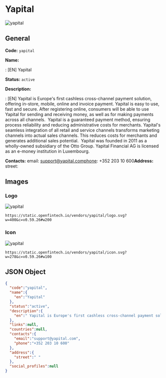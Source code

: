 
# Yapital 
![yapital](https://static.openfintech.io/vendors/yapital/logo.svg?w=400&c=v0.59.26#w200)  

## General 
 
**Code:** `yapital` 
 
**Name:** 
 
:	[EN] Yapital 
 
**Status:** `active` 
 
**Description:** 
 
: [EN]  Yapital is Europe's first cashless cross-channel payment solution, offering in-store, mobile, online and invoice payment. Yapital is easy to use, fast and secure. After registering online, consumers will be able to use Yapital for sending and receiving money, as well as for making payments across all channels.  Yapital is a guaranteed payment method, ensuring process reliability and reducing administrative costs for merchants. Yapital's seamless integration of all retail and service channels transforms marketing channels into actual sales channels. This reduces costs for merchants and generates additional sales potential.  Yapital was founded in 2011 as a wholly-owned subsidiary of the Otto Group. Yapital Financial AG is licensed as an e-money institution in Luxembourg.  
 
**Contacts:** 
email: support@yapital.comphone: +352 203 10 600**Address:** 
street:   

## Images 

### Logo 
 
![yapital](https://static.openfintech.io/vendors/yapital/logo.svg?w=400&c=v0.59.26#w200)  

```
https://static.openfintech.io/vendors/yapital/logo.svg?w=400&c=v0.59.26#w200
```  

### Icon 
 
![yapital](https://static.openfintech.io/vendors/yapital/icon.svg?w=278&c=v0.59.26#w100)  

```
https://static.openfintech.io/vendors/yapital/icon.svg?w=278&c=v0.59.26#w100
```  

## JSON Object 

```json
{
  "code":"yapital",
  "name":{
    "en":"Yapital"
  },
  "status":"active",
  "description":{
    "en":" Yapital is Europe's first cashless cross-channel payment solution, offering in-store, mobile, online and invoice payment. Yapital is easy to use, fast and secure. After registering online, consumers will be able to use Yapital for sending and receiving money, as well as for making payments across all channels.\u00a0 Yapital is a guaranteed payment method, ensuring process reliability and reducing administrative costs for merchants. Yapital's seamless integration of all retail and service channels transforms marketing channels into actual sales channels. This reduces costs for merchants and generates additional sales potential.\u00a0 Yapital was founded in 2011 as a wholly-owned subsidiary of the Otto Group. Yapital Financial AG is licensed as an e-money institution in Luxembourg. "
  },
  "links":null,
  "countries":null,
  "contacts":{
    "email":"support@yapital.com",
    "phone":"+352 203 10 600"
  },
  "address":{
    "street":" "
  },
  "social_profiles":null
}
```  

